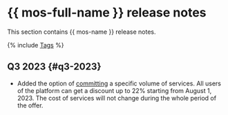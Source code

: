 # {{ mos-full-name }} release notes

This section contains {{ mos-name }} release notes.

{% include [Tags](../_includes/mdb/release-notes-tags.md) %}

## Q3 2023 {#q3-2023}

* Added the option of [committing](../billing/concepts/cvos.md) a specific volume of services. All users of the platform can get a discount up to 22% starting from August 1, 2023. The cost of services will not change during the whole period of the offer.